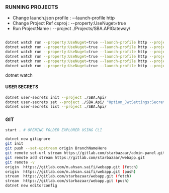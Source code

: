 ### RUNNING PROJECTS
- Change launch.json profile        : --launch-profile http
- Change Project Ref csproj         : --property:UseNuget=true
- Run ProjectName                   : --project ./Projects/SBA.APIGateway/

```bash
                                                                                                                     # http, https
dotnet watch run --property:UseNuget=true --launch-profile http --project ./Projects/SBA.APIGateway/     # 1100 1101
dotnet watch run --property:UseNuget=true --launch-profile http --project ./Projects/SBA.Auth/           # 1104 1105
dotnet watch run --property:UseNuget=true --launch-profile http --project ./Projects/SBA.Hierarchy/      # 1106 1107
dotnet watch run --property:UseNuget=true --launch-profile http --project ./Projects/SBA.Job/            # 1102 1103
dotnet watch run --property:UseNuget=true --launch-profile http --project ./Projects/SBA.Userz/          # 1108 1109
dotnet watch run --property:UseNuget=true --launch-profile http --project ./Projects/SBA.Orderz/         # 1110 1111
```

dotnet watch  
#### USER SECRETS
```bash 
dotnet user-secrets init --project ./SBA.Api/
dotnet user-secrets set --project ./SBA.Api/ "Option_JwtSettings:Secret" "super-secret-key-from-user-secrets"
dotnet user-secrets list --project ./SBA.Api/
```

### GIT
```bash
start . # OPENING FOLDER EXPLORER USING CLI

dotnet new gitignore
git init
git push --set-upstream origin BranchNameHere
git remote set-url stream https://gitlab.com/starbazaar/admin-panel.git
git remote add stream https://gitlab.com/starbazaar/webapp.git
git remote -v
origin  https://gitlab.com/m.ahsan.saifi/webapp.git (fetch)
origin  https://gitlab.com/m.ahsan.saifi/webapp.git (push)
stream  https://gitlab.com/starbazaar/webapp.git (fetch)
stream  https://gitlab.com/starbazaar/webapp.git (push)
dotnet new editorconfig
```
